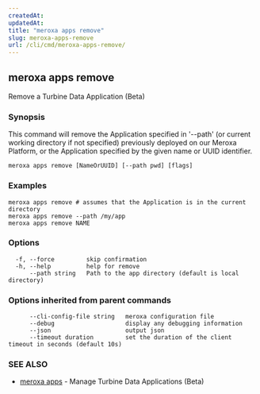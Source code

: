 ```yaml
---
createdAt: 
updatedAt: 
title: "meroxa apps remove"
slug: meroxa-apps-remove
url: /cli/cmd/meroxa-apps-remove/
---
```

## meroxa apps remove

Remove a Turbine Data Application (Beta)

### Synopsis

This command will remove the Application specified in '--path'
(or current working directory if not specified) previously deployed on our Meroxa Platform,
or the Application specified by the given name or UUID identifier.

```
meroxa apps remove [NameOrUUID] [--path pwd] [flags]
```

### Examples

```
meroxa apps remove # assumes that the Application is in the current directory
meroxa apps remove --path /my/app
meroxa apps remove NAME
```

### Options

```
  -f, --force         skip confirmation
  -h, --help          help for remove
      --path string   Path to the app directory (default is local directory)
```

### Options inherited from parent commands

```
      --cli-config-file string   meroxa configuration file
      --debug                    display any debugging information
      --json                     output json
      --timeout duration         set the duration of the client timeout in seconds (default 10s)
```

### SEE ALSO

* [meroxa apps](/cli/cmd/meroxa-apps/)	 - Manage Turbine Data Applications (Beta)

